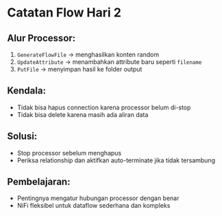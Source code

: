# Catatan Flow Hari 2

## Alur Processor:

1. `GenerateFlowFile` → menghasilkan konten random
2. `UpdateAttribute` → menambahkan attribute baru seperti `filename`
3. `PutFile` → menyimpan hasil ke folder output

## Kendala:

- Tidak bisa hapus connection karena processor belum di-stop
- Tidak bisa delete karena masih ada aliran data

## Solusi:

- Stop processor sebelum menghapus
- Periksa relationship dan aktifkan auto-terminate jika tidak tersambung

## Pembelajaran:

- Pentingnya mengatur hubungan processor dengan benar
- NiFi fleksibel untuk dataflow sederhana dan kompleks
